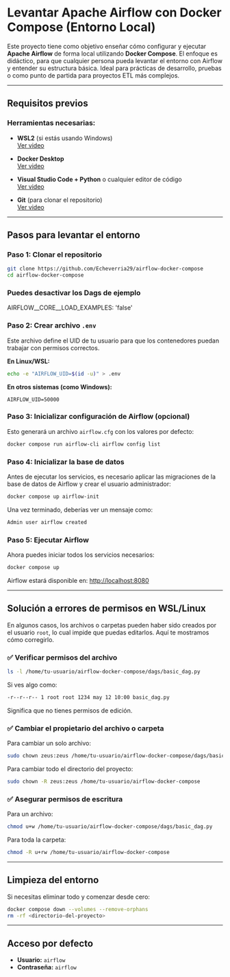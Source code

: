 # Levantar Apache Airflow con Docker Compose (Entorno Local)

Este proyecto tiene como objetivo enseñar cómo configurar y ejecutar **Apache Airflow** de forma local utilizando **Docker Compose**. El enfoque es didáctico, para que cualquier persona pueda levantar el entorno con Airflow y entender su estructura básica. Ideal para prácticas de desarrollo, pruebas o como punto de partida para proyectos ETL más complejos.

---

## Requisitos previos

### Herramientas necesarias:

- **WSL2** (si estás usando Windows)  
  [Ver video](https://www.youtube.com/watch?v=nkwvDatrKGM&ab_channel=JashTechTV)

- **Docker Desktop**  
  [Ver video](https://www.youtube.com/watch?v=jiJFDwmWrWk&ab_channel=UskoKruM2010)

- **Visual Studio Code + Python** o cualquier editor de código  
  [Ver video](https://www.youtube.com/watch?v=1E44n9NL2gw&ab_channel=OssabaTech)

- **Git** (para clonar el repositorio)  
  [Ver video](https://www.youtube.com/watch?v=wVKyeLs0hfg&ab_channel=FerDaniele)

---

## Pasos para levantar el entorno

### Paso 1: Clonar el repositorio

```bash
git clone https://github.com/Echeverria29/airflow-docker-compose
cd airflow-docker-compose
```
### Puedes desactivar los Dags de ejemplo
AIRFLOW__CORE__LOAD_EXAMPLES: 'false'

### Paso 2: Crear archivo `.env`

Este archivo define el UID de tu usuario para que los contenedores puedan trabajar con permisos correctos.

**En Linux/WSL:**

```bash
echo -e "AIRFLOW_UID=$(id -u)" > .env
```

**En otros sistemas (como Windows):**

```env
AIRFLOW_UID=50000
```

### Paso 3: Inicializar configuración de Airflow (opcional)

Esto generará un archivo `airflow.cfg` con los valores por defecto:

```bash
docker compose run airflow-cli airflow config list
```

### Paso 4: Inicializar la base de datos

Antes de ejecutar los servicios, es necesario aplicar las migraciones de la base de datos de Airflow y crear el usuario administrador:

```bash
docker compose up airflow-init
```

Una vez terminado, deberías ver un mensaje como:

```bash
Admin user airflow created
```

### Paso 5: Ejecutar Airflow

Ahora puedes iniciar todos los servicios necesarios:

```bash
docker compose up
```

Airflow estará disponible en: [http://localhost:8080](http://localhost:8080)

---

## Solución a errores de permisos en WSL/Linux

En algunos casos, los archivos o carpetas pueden haber sido creados por el usuario `root`, lo cual impide que puedas editarlos. Aquí te mostramos cómo corregirlo.

### ✅ Verificar permisos del archivo

```bash
ls -l /home/tu-usuario/airflow-docker-compose/dags/basic_dag.py
```

Si ves algo como:

```bash
-r--r--r-- 1 root root 1234 may 12 10:00 basic_dag.py
```

Significa que no tienes permisos de edición.

### ✅ Cambiar el propietario del archivo o carpeta

Para cambiar un solo archivo:

```bash
sudo chown zeus:zeus /home/tu-usuario/airflow-docker-compose/dags/basic_dag.py
```

Para cambiar todo el directorio del proyecto:

```bash
sudo chown -R zeus:zeus /home/tu-usuario/airflow-docker-compose
```

### ✅ Asegurar permisos de escritura

Para un archivo:

```bash
chmod u+w /home/tu-usuario/airflow-docker-compose/dags/basic_dag.py
```

Para toda la carpeta:

```bash
chmod -R u+rw /home/tu-usuario/airflow-docker-compose
```

---

## Limpieza del entorno

Si necesitas eliminar todo y comenzar desde cero:

```bash
docker compose down --volumes --remove-orphans
rm -rf <directorio-del-proyecto>
```

---

## Acceso por defecto

- **Usuario:** `airflow`  
- **Contraseña:** `airflow`
